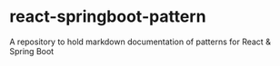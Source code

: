 # react-springboot-pattern
A repository to hold markdown documentation of patterns for React &amp; Spring Boot

